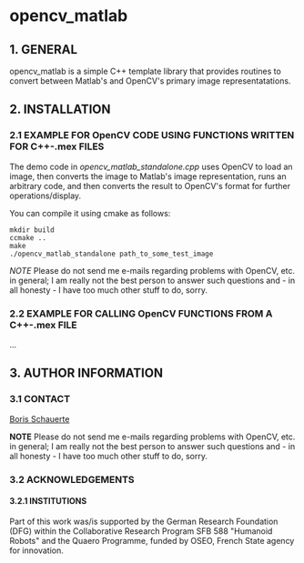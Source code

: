 # opencv_matlab

## 1. GENERAL

  opencv_matlab is a simple C++ template library that provides routines 
  to convert between Matlab's and OpenCV's primary image representatations.

## 2. INSTALLATION

### 2.1 EXAMPLE FOR OpenCV CODE USING FUNCTIONS WRITTEN FOR C++-.mex FILES

  The demo code in *opencv_matlab_standalone.cpp* uses OpenCV to load an 
  image, then converts the image to Matlab's image representation, runs an
  arbitrary code, and then converts the result to OpenCV's format for further
  operations/display.

  You can compile it using cmake as follows:

    mkdir build
    ccmake ..
    make
    ./opencv_matlab_standalone path_to_some_test_image

  *NOTE* Please do not send me e-mails regarding problems with OpenCV, etc. in
         general; I am really not the best person to answer such questions and 
         - in all honesty - I have too much other stuff to do, sorry.

### 2.2 EXAMPLE FOR CALLING OpenCV FUNCTIONS FROM A C++-.mex FILE

  ...



## 3. AUTHOR INFORMATION

### 3.1 CONTACT

  [Boris Schauerte](http://cvhci.anthropomatik.kit.edu/~bschauer/ "Boris Schauerte, Homepage")

  **NOTE** Please do not send me e-mails regarding problems with OpenCV, etc.
    in general; I am really not the best person to answer such questions and
    - in all honesty - I have too much other stuff to do, sorry.

### 3.2 ACKNOWLEDGEMENTS

#### 3.2.1 INSTITUTIONS

  Part of this work was/is supported by the German Research Foundation (DFG)
  within the Collaborative Research Program SFB 588 "Humanoid Robots" and the
  Quaero Programme, funded by OSEO, French State agency for innovation.

